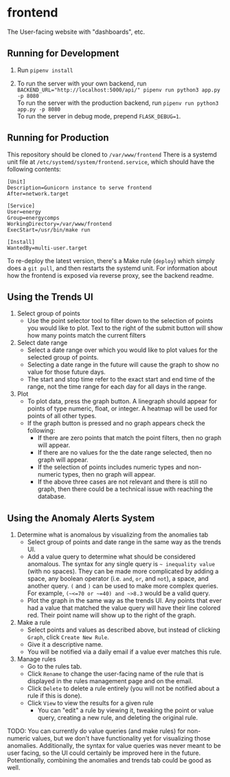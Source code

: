 # frontend

The User-facing website with "dashboards", etc.

## Running for Development

1) Run `pipenv install`

2) To run the server with your own backend, run 
   `BACKEND_URL="http://localhost:5000/api/" pipenv run python3 app.py -p 8080`  
   To run the server with the production backend, run 
   `pipenv run python3 app.py -p 8080`  
   To run the server in debug mode, prepend `FLASK_DEBUG=1`.
   
## Running for Production

This repository should be cloned to `/var/www/frontend`
There is a systemd unit file at `/etc/systemd/system/frontend.service`, which should have the following contents:

    [Unit]
    Description=Gunicorn instance to serve frontend
    After=network.target
    
    [Service]
    User=energy
    Group=energycomps
    WorkingDirectory=/var/www/frontend
    ExecStart=/usr/bin/make run
    
    [Install]
    WantedBy=multi-user.target
    
To re-deploy the latest version, there's a Make rule (`deploy`) which simply does a `git pull`, 
and then restarts the systemd unit.
For information about how the frontend is exposed via reverse proxy, see the backend readme.  
   
   
## Using the Trends UI

1) Select group of points
   - Use the point selector tool to filter down to the selection of points you would like to plot. Text to the right of the            submit button will show how many points match the current filters
2) Select date range
   - Select a date range over which you would like to plot values for the selected group of points. 
   - Selecting a date range in the future will cause the graph to show no value for those future days. 
   - The start and stop time refer to the exact start and end time of the range, not the time range for each day for all days in the range. 
3) Plot
   - To plot data, press the graph button. A linegraph should appear for points of type numeric, float, or integer. A heatmap will be used for points of all other types. 
   - If the graph button is pressed and no graph appears check the following: 
      - If there are zero points that match the point filters, then no graph will appear.
      - If there are no values for the the date range selected, then no graph will appear.
      - If the selection of points includes numeric types and non-numeric types, then no graph will appear. 
      - If the above three cases are not relevant and there is still no graph, then there could be a technical issue with reaching the database. 



## Using the Anomaly Alerts System

1) Determine what is anomalous by visualizing from the anomalies tab
   - Select group of points and date range in the same way as the trends UI.
   - Add a value query to determine what should be considered anomalous. The syntax for any single query is `~ inequality value` (with no spaces). They can be made more complicated by adding a space, any boolean operator (i.e. `and`, `or`, and `not`), a space, and another query. `(` and `)` can be used to make more complex queries. For example, `(~<=70 or ~=40) and ~>8.3` would be a valid query.
   - Plot the graph in the same way as the trends UI. Any points that ever had a value that matched the value query will have their line colored red. Their point name will show up to the right of the graph.
2) Make a rule
   - Select points and values as described above, but instead of clicking `Graph`, click `Create New Rule`.
   - Give it a descriptive name.
   - You will be notified via a daily email if a value ever matches this rule.
3) Manage rules
   - Go to the rules tab.
   - Click `Rename` to change the user-facing name of the rule that is displayed in the rules management page and on the email.
   - Click `Delete` to delete a rule entirely (you will not be notified about a rule if this is done).
   - Click `View` to view the results for a given rule
      - You can "edit" a rule by viewing it, tweaking the point or value query, creating a new rule, and deleting the original rule.
   
      
TODO: You can currently do value queries (and make rules) for non-numeric values, but we don't have functionality yet for visualizing those anomalies. Additionally, the syntax for value queries was never meant to be user facing, so the UI could certainly be improved here in the future. Potentionally, combining the anomalies and trends tab could be good as well.
